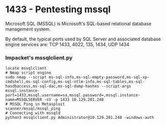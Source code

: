 # 1433 - Pentesting mssql

Microsoft SQL (MSSQL) is Microsoft's SQL-based relational database management system.

By default, the typical ports used by SQL Server and associated database engine services are: TCP 1433, 4022, 135, 1434, UDP 1434

### Impacket's mssqlclient.py

```
locate mssqlclient
# Nmap script engine
sudo nmap --script ms-sql-info,ms-sql-empty-password,ms-sql-xp-cmdshell,ms-sql-config,ms-sql-ntlm-info,ms-sql-tables,ms-sql-hasdbaccess,ms-sql-dac,ms-sql-dump-hashes --script-args mssql.instance-port=1433,mssql.username=sa,mssql.password=,mssql.instance-name=MSSQLSERVER -sV -p 1433 10.129.201.248
# MSSQL Ping in Metasploit
scanner/mssql/mssql_ping
# Connecting with mssqld
python3 mssqlclient.py Administrator@10.129.201.248 -windows-auth
```
